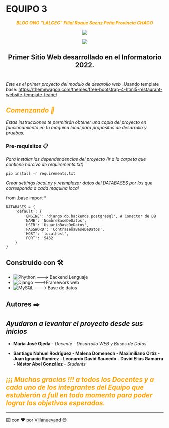 # EQUIPO 3

</p><center>
 <head align= "center">

 <em><center>
    
 <FONT COLOR="orange">
    <b>BLOG ONG "LALCEC" Filial Roque Saenz Peña Provincia CHACO</b>
 </FONT>
    

 </em></center>
 
 <p 
 </p>
   
 </p>
     <p align="center"><img src="https://static.eau-thermale-avene.com/sites/files-ar/styles/250x170/public/images/logo/partners/lalcec_250x170.jpg?itok=cBTZwVCM" /></p></center>
 </p> 
 
    
 </p><center>

  <img src="https://img.shields.io/badge/VERSION-V%201.0-orange"></p></center>

## <p align="center">Primer Sitio Web desarrollado en el Informatorio 2022.
#
_Este es el primer proyecto del modulo de desarollo web_
_Usando template base: https://themewagon.com/themes/free-bootstrap-4-html5-restaurant-website-template-feane/

<p align="left"></p>
  <FONT COLOR="orange"
- <em><i><b><H2>Comenzando 🚀</H2></em></b></i>
</FONT>

_Estas instrucciones te permitirán obtener una copia del proyecto en funcionamiento en tu máquina local para propósitos de desarrollo y pruebas._


### Pre-requisitos 📋

_Para instalar las dependendencias del proyecto (ir a la carpeta que contiene harcivo de requirements.txt)_

```
pip install -r requirements.txt
```

_Crear settings local.py y reemplazar datos del DATABASES por los que corresponda a cada maquina local_

from .base import *
```
DATABASES = {
    'default': {
        'ENGINE': 'django.db.backends.postgresql', # Conector de DB
        'NAME': 'NombreBaseDeDatos',
        'USER': 'UsuarioBaseDeDatos',
        'PASSWORD': 'ContraseñaBaseDeDatos',
        'HOST': 'localhost',
        'PORT': '5432'
    }
}
```

## Construido con 🛠️
* ![Phython](https://img.shields.io/badge/python-3670A0?style=for-the-badge&logo=python&logoColor=ffdd54) ---> Backend Lenguaje
* ![Django](https://img.shields.io/badge/django-%23092E20.svg?style=for-the-badge&logo=django&logoColor=white) --->Framework web
* ![MySQL](https://img.shields.io/badge/postgres-%23316192.svg?style=for-the-badge&logo=postgresql&logoColor=white) ---> Base de datos



## Autores ✒️

## _Ayudaron a levantar el proyecto desde sus inicios_

* **María José Ojeda** - *Docente - Desarrollo WEB y Bases de Datos*

* **Santiago Nahuel Rodríguez - Malena Domenech - Maximiliano Ortíz - Juan Ignacio Ramírez - Leonardo David Saucedo - David Elias Gamarra  - Néstor Abel González** - *Students*

<p align="left"></p>
  <FONT COLOR="orange"
- <em><i><b><H2>¡¡¡ Muchas gracias !!! a todos los Docentes y a cada uno de los integrantes del Equipo que estubierón a full en todo momento para poder lograr los objetivos esperados. </H2></em></b></i>
</FONT>

---
⌨️ con ❤️ por [Villanuevand](https://github.com/Villanuevand) 😊

